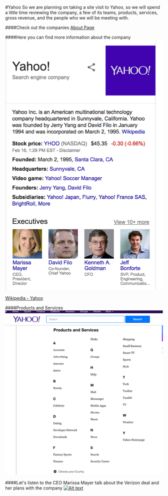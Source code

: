 #Yahoo
So we are planning on taking a site visit to Yahoo, so we will spend a little time reviewing the company, a few of its teams, products,
services, gross revenue, and the people who we will be meeting with.

####Check out the companies [About Page](https://about.yahoo.com/home)

####Here you can find more information about the company
![alt text](https://github.com/hack-the-hood/hour-of-code/blob/master/week2/Thursday/Yahoo%20basic%20info.png)

[Wikipedia - Yahoo](https://en.wikipedia.org/wiki/Yahoo!)

####Products and Services
![alt text](https://github.com/hack-the-hood/hour-of-code/blob/master/week2/Thursday/products%20and%20services.png)

####Let's listen to the CEO Marissa Mayer talk about the Verizon deal and her plans with the company
[![Alt text](https://img.youtube.com/vi/NEEug_1XEcc/0.jpg)](https://www.youtube.com/watch?v=NEEug_1XEcc)

